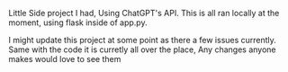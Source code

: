 Little Side project I had, Using ChatGPT's API. This is all ran locally at the moment, using flask inside of app.py. 

I might update this project at some point as there a few issues currently. Same with the code it is curretly all over the place,  Any changes anyone makes would love to see them
